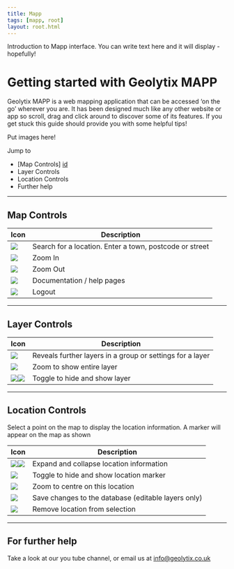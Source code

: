 ```yaml
---
title: Mapp
tags: [mapp, root]
layout: root.html
---
```


Introduction to Mapp interface.
You can write text here and it will display - hopefully!


# Getting started with Geolytix MAPP

Geolytix MAPP is a web mapping application that can be accessed ‘on the go’ wherever you are. It has been designed much like any other website or app so scroll, drag and click around to discover some of its features. If you get stuck this guide should provide you with some helpful tips!

Put images here!

Jump to

* [Map Controls] [id] 
* Layer Controls
* Location Controls
* Further help

---

## Map Controls
[id]: http://example.com/  "Optional Title Here"

| Icon | Description |
| ------ | ------ |
| ![](https://cdn.jsdelivr.net/gh/GEOLYTIX/xyz/public/icons/icon-search.svg) |Search for a location. Enter a town, postcode or street |
| ![](https://cdn.jsdelivr.net/gh/GEOLYTIX/xyz/public/icons/icon-add.svg) | Zoom In |
| ![](https://cdn.jsdelivr.net/gh/GEOLYTIX/xyz/public/icons/icon-remove.svg) | Zoom Out |
| ![](https://cdn.jsdelivr.net/gh/GEOLYTIX/xyz/public/icons/icon-school.svg) | Documentation / help pages |
| ![](https://cdn.jsdelivr.net/gh/GEOLYTIX/xyz/public/icons/icon-logout.svg) | Logout |

---

## Layer Controls
| Icon | Description |
| ------ | ------ |
| ![](https://cdn.jsdelivr.net/gh/GEOLYTIX/xyz/public/icons/icon-search.svg) | Reveals further layers in a group or settings for a layer |
| ![](https://cdn.jsdelivr.net/gh/GEOLYTIX/xyz/public/icons/icon-add.svg) | Zoom to show entire layer |
| ![](https://cdn.jsdelivr.net/gh/GEOLYTIX/xyz/public/icons/icon-toggle-on.svg)![](https://cdn.jsdelivr.net/gh/GEOLYTIX/xyz/public/icons/icon-toggle-off.svg) | Toggle to hide and show layer |

---

## Location Controls
Select a point on the map to display the location information. A marker will appear on the map as shown

| Icon | Description |
| ------ | ------ |
| ![](https://cdn.jsdelivr.net/gh/GEOLYTIX/xyz/public/icons/icon-keyboard-arrow-down.svg)![](https://cdn.jsdelivr.net/gh/GEOLYTIX/xyz/public/icons/icon-keyboard-arrow-up.svg)  | Expand and collapse location information |
| ![](https://cdn.jsdelivr.net/gh/GEOLYTIX/xyz/public/icons/icon-location-tick.svg) | Toggle to hide and show location marker |
| ![](https://cdn.jsdelivr.net/gh/GEOLYTIX/xyz/public/icons/icon-fullscreen.svg) | Zoom to centre on this location |
| ![](https://cdn.jsdelivr.net/gh/GEOLYTIX/xyz/public/icons/icon-cloud-upload.svg) | Save changes to the database (editable layers only) |
| ![](https://cdn.jsdelivr.net/gh/GEOLYTIX/xyz/public/icons/icon-close.svg) | Remove location from selection |

---

## For further help

Take a look at our you tube channel, or email us at info@geolytix.co.uk